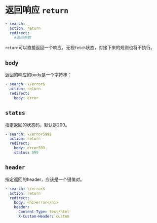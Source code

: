 # 返回响应 `return`

```yaml
- search: _
  action: return
  redirect:
    #返回参数
```

`return`可以直接返回一个响应，无视`fetch`状态，对接下来的规则也将不执行。

## `body`

返回的响应的body是一个字符串：

```yaml
- search: \/error$
  action: return
  redirect:
    body: error
```

## `status`

指定返回的状态码，默认是200。

```yaml
- search: \/error599$
  action: return
  redirect:
    body: error599
    status: 599
```

## `header`

指定返回的header，应该是一个键值对。

```yaml
- search: \/error$
  action: return
  redirect:
    body: <h1>error</h1>
    header:
      Content-Type: text/html
      X-Custom-Header: custom
```
